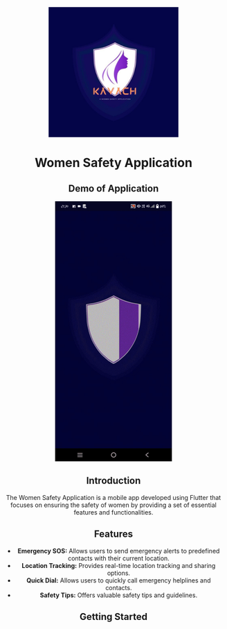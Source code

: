 <div align="center">
<img src="intro/kavach1.jpg" height="300">
</br>
  <h1>Women Safety Application</h1>


## Demo of Application

<img src="intro/introGif.gif" height="600">

## Introduction

The Women Safety Application is a mobile app developed using Flutter that focuses on ensuring the safety of women by providing a set of essential features and functionalities.

## Features

- **Emergency SOS:** Allows users to send emergency alerts to predefined contacts with their current location.
- **Location Tracking:** Provides real-time location tracking and sharing options.
- **Quick Dial:** Allows users to quickly call emergency helplines and contacts.
- **Safety Tips:** Offers valuable safety tips and guidelines.

## Getting Started

</div>
